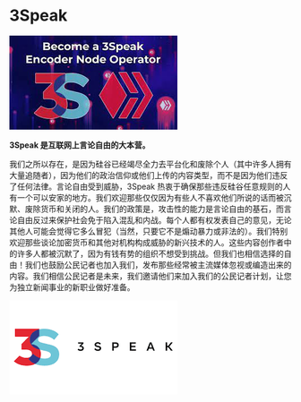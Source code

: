 # 3Speak



![下载](下载.png)

**3Speak 是互联网上言论自由的大本营。**

我们之所以存在，是因为硅谷已经竭尽全力去平台化和废除个人（其中许多人拥有大量追随者），因为他们的政治信仰或他们上传的内容类型，而不是因为他们违反了任何法律。言论自由受到威胁，3Speak 热衷于确保那些违反硅谷任意规则的人有一个可以安家的地方。我们欢迎那些仅仅因为有些人不喜欢他们所说的话而被沉默、废除货币和关闭的人。我们的政策是，攻击性的能力是言论自由的基石，而言论自由反过来保护社会免于陷入混乱和内战。每个人都有权发表自己的意见，无论其他人可能会觉得它多么冒犯（当然，只要它不是煽动暴力或非法的）。我们特别欢迎那些谈论加密货币和其他对机构构成威胁的新兴技术的人。这些内容创作者中的许多人都被沉默了，因为有钱有势的组织不想受到挑战。但我们也相信选择的自由！我们也鼓励公民记者也加入我们，发布那些经常被主流媒体忽视或编造出来的内容。我们相信公民记者是未来，我们邀请他们来加入我们的公民记者计划，让您为独立新闻事业的新职业做好准备。





![kkk](kkk.png)
